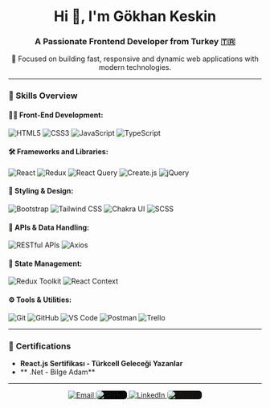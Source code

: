 <h1 align="center">Hi 👋, I'm Gökhan Keskin</h1>
<h3 align="center">A Passionate Frontend Developer from Turkey 🇹🇷</h3>

<p align="center">
  🚀 Focused on building fast, responsive and dynamic web applications with modern technologies.
</p>

---

### 💼 Skills Overview

#### 👩‍💻 Front-End Development:
<p align="left">
  <img src="https://img.shields.io/badge/HTML5-E34F26?style=flat-square&logo=html5&logoColor=white" alt="HTML5" />
  <img src="https://img.shields.io/badge/CSS3-1572B6?style=flat-square&logo=css3&logoColor=white" alt="CSS3" />
  <img src="https://img.shields.io/badge/JavaScript-F7DF1E?style=flat-square&logo=javascript&logoColor=white" alt="JavaScript" />
  <img src="https://img.shields.io/badge/TypeScript-3178C6?style=flat-square&logo=typescript&logoColor=white" alt="TypeScript" />
</p>

#### 🛠 Frameworks and Libraries:
<p align="left">
  <img src="https://img.shields.io/badge/React-61DAFB?style=flat-square&logo=react&logoColor=white" alt="React" />
  <img src="https://img.shields.io/badge/Redux-764ABC?style=flat-square&logo=redux&logoColor=white" alt="Redux" />
  <img src="https://img.shields.io/badge/React%20Query-FF4154?style=flat-square&logo=reactquery&logoColor=white" alt="React Query" />
  <img src="https://img.shields.io/badge/Create.js-1B1B1B?style=flat-square&logo=createjs&logoColor=white" alt="Create.js" />
  <img src="https://img.shields.io/badge/jQuery-0769AD?style=flat-square&logo=jquery&logoColor=white" alt="jQuery" />
</p>

#### 🎨 Styling & Design:
<p align="left">
  <img src="https://img.shields.io/badge/Bootstrap-563D7C?style=flat-square&logo=bootstrap&logoColor=white" alt="Bootstrap" />
  <img src="https://img.shields.io/badge/Tailwind%20CSS-38B2AC?style=flat-square&logo=tailwind-css&logoColor=white" alt="Tailwind CSS" />
  <img src="https://img.shields.io/badge/Chakra%20UI-319795?style=flat-square&logo=chakra-ui&logoColor=white" alt="Chakra UI" />
  <img src="https://img.shields.io/badge/SCSS-CC6699?style=flat-square&logo=sass&logoColor=white" alt="SCSS" />
</p>

#### 🔗 APIs & Data Handling:
<p align="left">
  <img src="https://img.shields.io/badge/RESTful%20APIs-000000?style=flat-square" alt="RESTful APIs" />
  <img src="https://img.shields.io/badge/Axios-5A29E6?style=flat-square&logo=axios&logoColor=white" alt="Axios" />
</p>

#### 🧠 State Management:
<p align="left">
  <img src="https://img.shields.io/badge/Redux%20Toolkit-764ABC?style=flat-square&logo=redux&logoColor=white" alt="Redux Toolkit" />
  <img src="https://img.shields.io/badge/React%20Context-61DAFB?style=flat-square&logo=react&logoColor=white" alt="React Context" />
</p>

#### ⚙️ Tools & Utilities:
<p align="left">
  <img src="https://img.shields.io/badge/Git-F05032?style=flat-square&logo=git&logoColor=white" alt="Git" />
  <img src="https://img.shields.io/badge/GitHub-181717?style=flat-square&logo=github&logoColor=white" alt="GitHub" />
  <img src="https://img.shields.io/badge/VS%20Code-007ACC?style=flat-square&logo=visualstudiocode&logoColor=white" alt="VS Code" />
  <img src="https://img.shields.io/badge/Postman-FF6C37?style=flat-square&logo=postman&logoColor=white" alt="Postman" />
  <img src="https://img.shields.io/badge/Trello-0079BF?style=flat-square&logo=trello&logoColor=white" alt="Trello" />
</p>

---

### 📜 **Certifications**
- **React.js Sertifikası - Türkcell Geleceği Yazanlar** 
- ** .Net - Bilge Adam** 

---

<p align="center" style="margin: 0 10px;">
  <a href="mailto:gokhankeskin93@hotmail.com">
    <img src="https://img.icons8.com/fluency/48/new-post.png" alt="Email"/>
  </a>
  <a href="https://github.com/Gokhan841" target="_blank">
    <img src="https://img.icons8.com/ios-filled/48/ffffff/github.png" style="background-color: #000; border-radius: 6px;" alt="GitHub"/>
  </a>
  <a href="https://www.linkedin.com/in/g%C3%B6khan-keskin-7b054115a/" target="_blank">
    <img src="https://img.icons8.com/color/48/linkedin.png" alt="LinkedIn"/>
  </a>
  <a href="https://gokhaniscoding.medium.com/" target="_blank">
    <img src="https://img.icons8.com/ios-filled/48/ffffff/medium-logo.png" style="background-color: #12100E; border-radius: 6px;" alt="Medium"/>
  </a>
</p>
